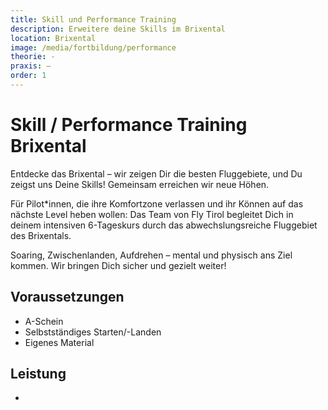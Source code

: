 ```yaml
---
title: Skill und Performance Training
description: Erweitere deine Skills im Brixental 
location: Brixental
image: /media/fortbildung/performance
theorie: -
praxis: –
order: 1
---
```


# Skill / Performance Training Brixental

Entdecke das Brixental – wir zeigen Dir die besten Fluggebiete, und Du zeigst uns Deine Skills! Gemeinsam erreichen wir neue Höhen.

Für Pilot*innen, die ihre Komfortzone verlassen und ihr Können auf das nächste Level heben wollen: Das Team von Fly Tirol begleitet Dich in deinem intensiven 6-Tageskurs durch das abwechslungsreiche Fluggebiet des Brixentals.

Soaring, Zwischenlanden, Aufdrehen – mental und physisch ans Ziel kommen. Wir bringen Dich sicher und gezielt weiter!

## Voraussetzungen

* A-Schein
* Selbstständiges Starten/-Landen
* Eigenes Material

## Leistung

*
